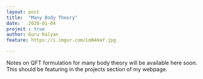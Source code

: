 ```yaml
---
layout: post
title:  "Many Body Theory"
date:   2020-01-04
project : true
author: Guru Kalyan
feature: https://i.imgur.com/LmN4maY.jpg

---
```


Notes on QFT formulation for many body theory will be available here soon.
This should be featuring in the projects section of my webpage.
